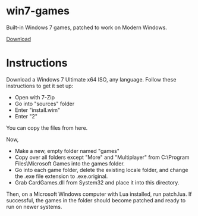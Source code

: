 # win7-games

Built-in Windows 7 games, patched to work on Modern Windows.

[Download](https://github.com/rfl890/win7-games/releases/download/v1.0.0/win7-games-patched.zip)

# Instructions
Download a Windows 7 Ultimate x64 ISO, any language.
Follow these instructions to get it set up:
- Open with 7-Zip
- Go into "sources" folder
- Enter "install.wim"
- Enter "2"   

You can copy the files from here.

Now,

- Make a new, empty folder named "games"
- Copy over all folders except "More" and "Multiplayer" from C:\Program Files\Microsoft Games into the games folder. 
- Go into each game folder, delete the existing locale folder, and change the .exe file extension to .exe.original.
- Grab CardGames.dll from System32 and place it into this directory.

Then, on a Microsoft Windows computer with Lua installed, run patch.lua. If successful, the games in the folder should become patched and ready to run on newer systems.